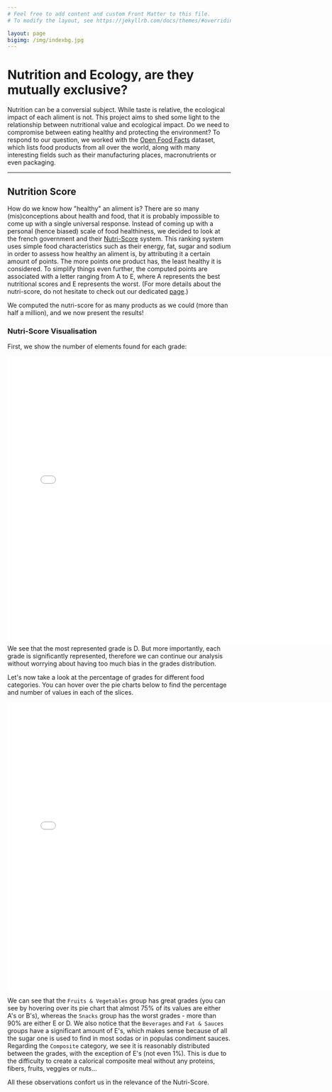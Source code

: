 ```yaml
---
# Feel free to add content and custom Front Matter to this file.
# To modify the layout, see https://jekyllrb.com/docs/themes/#overriding-theme-defaults

layout: page
bigimg: /img/indexbg.jpg
---
```


# Nutrition and Ecology, are they mutually exclusive?
Nutrition can be a conversial subject.
While taste is relative, the ecological impact of each aliment is not.
This project aims to shed some light to the relationship between nutritional value and ecological impact.
Do we need to compromise between eating healthy and protecting the environment?
To respond to our question, we worked with the [Open Food Facts](https://fr.openfoodfacts.org/ "Open Food Facts Web Page") dataset, which lists food products from all over the world, along with many interesting fields such as their manufacturing places, macronutrients or even packaging.

---

## Nutrition Score
How do we know how "healthy" an aliment is?
There are so many (mis)conceptions about health and food, that it is probably impossible to come up with a single universal response.
Instead of coming up with a personal (hence biased) scale of food healthiness, we decided to look at the french government and their [Nutri-Score](/nutri_score) system.
This ranking system uses simple food characteristics such as their energy, fat, sugar and sodium in order to assess how healthy an aliment is, by attributing it a certain amount of points.
The more points one product has, the least healthy it is considered.
To simplify things even further, the computed points are associated with a letter ranging from A to E, where A represents the best nutritional scores and E represents the worst.
(For more details about the nutri-score, do not hesitate to check out our dedicated [page](/nutri_score).)

We computed the nutri-score for as many products as we could (more than half a million), and we now present the results!

### Nutri-Score Visualisation
First, we show the number of elements found for each grade:
<iframe width="750" height="650" frameborder="0" scrolling="no" src="//plot.ly/~yohoy/10.embed"></iframe>
We see that the most represented grade is D. But more importantly, each grade is significantly represented, therefore we can continue our analysis without worrying about having too much bias in the grades distribution.

Let's now take a look at the percentage of grades for different food categories. You can hover over the pie charts below to find the percentage and number of values in each of the slices.
<iframe width="750" height="650" frameborder="0" scrolling="no" src="//plot.ly/~yohoy/1.embed"></iframe>

We can see that the `Fruits & Vegetables` group has great grades (you can see by hovering over its pie chart that almost 75% of its values are either A's or B's), whereas the `Snacks` group has the worst grades - more than 90% are either E or D. 
We also notice that the `Beverages` and `Fat & Sauces` groups have a significant amount of E's, which makes sense because of all the sugar one is used to find in most sodas or in populas condiment sauces.
Regarding the `Composite` category, we see it is reasonably distributed between the grades, with the exception of E's (not even 1%).
This is due to the difficulty to create a calorical composite meal without any proteins, fibers, fruits, veggies or nuts...



All these observations confort us in the relevance of the Nutri-Score.
